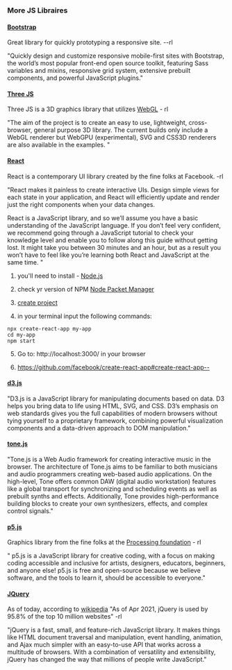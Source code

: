 
### More JS Libraires

#### [Bootstrap](https://getbootstrap.com/)
Great library for quickly prototyping a responsive site. --rl

"Quickly design and customize responsive mobile-first sites with Bootstrap, the world’s most popular front-end open source toolkit, featuring Sass variables and mixins, responsive grid system, extensive prebuilt components, and powerful JavaScript plugins."

#### [Three JS](https://threejs.org/)
Three JS is a 3D graphics library that utilizes [WebGL](https://en.wikipedia.org/wiki/WebGL) - rl

"The  aim  of  the  project  is  to  create  an  easy  to  use, lightweight, cross-browser, general  purpose 3D  library. The  current  builds  only  include  a  WebGL  renderer  but  WebGPU (experimental), SVG  and  CSS3D  renderers  are  also  available  in  the  examples. "

#### [React](https://reactjs.org/docs/getting-started.html)
React is a contemporary UI library created by the fine folks at Facebook. -rl

"React makes it painless to create interactive UIs. Design simple views for each state in your application, and React will efficiently update and render just the right components when your data changes.

React is a JavaScript library, and so we’ll assume you have a basic understanding of the JavaScript language. If you don’t feel very confident, we recommend going through a JavaScript tutorial to check your knowledge level and enable you to follow along this guide without getting lost. It might take you between 30 minutes and an hour, but as a result you won’t have to feel like you’re learning both React and JavaScript at the same time. "


1. you'll need to install - [Node.js](https://nodejs.org/en/)

2. check yr version of NPM [Node Packet Manager](https://www.npmjs.com/get-npm)

3. [create project](https://reactjs.org/docs/create-a-new-react-app.html#create-react-app)
4.  in your terminal input the following commands:
```
npx create-react-app my-app
cd my-app
npm start
```
5. Go to: http://localhost:3000/ in your browser 

6. https://github.com/facebook/create-react-app#create-react-app--

#### [d3.js](https://d3js.org/)

"D3.js is a JavaScript library for manipulating documents based on data. D3 helps you bring data to life using HTML, SVG, and CSS. D3’s emphasis on web standards gives you the full capabilities of modern browsers without tying yourself to a proprietary framework, combining powerful visualization components and a data-driven approach to DOM manipulation."

#### [tone.js](https://tonejs.github.io/)

"Tone.js is a Web Audio framework for creating interactive music in the browser. The architecture of Tone.js aims to be familiar to both musicians and audio programmers creating web-based audio applications. On the high-level, Tone offers common DAW (digital audio workstation) features like a global transport for synchronizing and scheduling events as well as prebuilt synths and effects. Additionally, Tone provides high-performance building blocks to create your own synthesizers, effects, and complex control signals."

#### [p5.js](https://p5js.org/)
Graphics library from the fine folks at the [Processing foundation](https://processingfoundation.org/) - rl

" p5.js is a JavaScript library for creative coding, with a focus on making coding accessible and inclusive for artists, designers, educators, beginners, and anyone else! p5.js is free and open-source because we believe software, and the tools to learn it, should be accessible to everyone."

#### [JQuery](https://jquery.com/) 
As of today, according to [wikipedia](https://en.wikipedia.org/wiki/JQuery) "As of Apr 2021, jQuery is used by 95.8% of the top 10 million websites" -rl

"jQuery is a fast, small, and feature-rich JavaScript library. It makes things like HTML document traversal and manipulation, event handling, animation, and Ajax much simpler with an easy-to-use API that works across a multitude of browsers. With a combination of versatility and extensibility, jQuery has changed the way that millions of people write JavaScript."